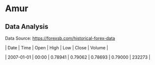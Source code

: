 # Amur 
## Data Analysis
Data Source: https://forexsb.com/historical-forex-data

| Date | Time | Open | High | Low | Close | Volume |

| 2007-01-01 | 00:00 |	0.78941	| 0.79062	| 0.78693	| 0.79000	| 232273 |


